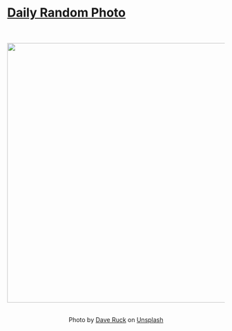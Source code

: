 # [Daily Random Photo](https://www.dailyrandomphoto.com/)

<div align="center">
  <br>
  <br>
  <a href="https://www.dailyrandomphoto.com/p/2025/2025-07-08/"><img src="https://images.unsplash.com/photo-1749330513873-09ffa91b0aae?crop=entropy&cs=tinysrgb&fit=max&fm=jpg&ixid=M3w3NzUwOHwwfDF8cmFuZG9tfHx8fHx8fHx8MTc1MTkzNTc2MXw&ixlib=rb-4.1.0&q=80&w=1080" width="600px"></a>
  <br>
  <br>
  <p class="has-text-grey">Photo by <a href="https://unsplash.com/@daveruck?utm_source=Daily%20Random%20Photo&amp;utm_medium=referral" target="_blank" rel="noopener noreferrer">Dave Ruck</a> on <a href="https://unsplash.com/photos/mountains-and-lake-with-a-boat-peaceful-scenery-LExlOWiuwR0?utm_source=Daily%20Random%20Photo&amp;utm_medium=referral" target="_blank" rel="noopener noreferrer">Unsplash</a></p>
</div>
